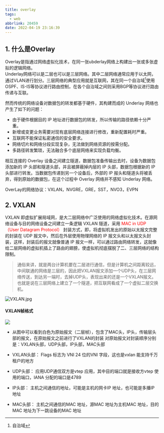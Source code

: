```yaml
---
title: overlay
tags:
  - web
abbrlink: 20459
date: 2022-04-19 23:16:39
---
```


## 1. 什么是Overlay  
Overlay是指通过网络虚拟化技术，在同一张ubderlay网络上构建出一张或多张虚拟的逻辑网络。  
Underlay网络可以是二层也可以是三层网络。其中二层网络通常应用于以太网，通过VLAN进行划分。三层网络的典型应用就是互联网，其在同一个自治域[^1]使用OSPF、IS-IS等协议进行路由控制，在各个自治域之间则采用BGP等协议进行路由传递与互联。

<!-- more -->

然而传统的网络设备对数据包的转发都基于硬件，其构建而成的 Underlay 网络也产生了如下的问题：

- 由于硬件根据目的 IP 地址进行数据包的转发，所以传输的路径依赖十分严重。
- 新增或变更业务需要对现有底层网络连接进行修改，重新配置耗时严重。
- 互联网不能保证私密通信的安全要求。
- 网络切片和网络分段实现复杂，无法做到网络资源的按需分配。
- 多路径转发繁琐，无法融合多个底层网络来实现负载均衡。

相互连接的 Overlay 设备之间建立隧道，数据包准备传输出去时，设备为数据包添加新的 IP 头部和隧道头部，并且被屏蔽掉内层的 IP 头部，数据包根据新的 IP 头部进行转发。当数据包传递到另一个设备后，外部的 IP 报头和隧道头将被丢弃，得到原始的数据包，在这个过程中 Overlay 网络并不感知 Underlay 网络。

OverLay的网络协议：VXLAN，NVGRE，GRE，SST，NVO3，EVPN

## 2. VXLAN  

VXLAN 即虚拟扩展局域网，是大二层网络中广泛使用的网络虚拟化技术。在源网络设备与目的网络设备之间建立一条逻辑 VXLAN 隧道，采用 <font color=red> MAC in UDP（User Datagram Protocol） </font>封装方式，即，将虚拟机发出的原始以太报文完整的封装在 UDP 报文中，然后在外层使用物理网络的 IP 报文头和以太报文头封装，这样，封装后的报文就像普通 IP 报文一样，可以通过路由网络转发，这就像给二层网络的虚拟机插上了路由的翅膀，使虚拟机彻底摆脱了二、三层网络的结构限制。

>通俗来讲，就是两台计算机要在二层进行通信，但是计算机之间距离较远，中间联通的网络是三层的，因此把VXLAN报文添加一个UDP头，在三层网络传送，到达另一端时，去掉UDP头，表现出来的还是一个VXLAN报文。也就是说在三层网络上建立了一个隧道，把互联网看成了一个虚拟二层交换机。

![VXLAN.jpg](http://tva1.sinaimg.cn/large/006WUTFIgy1h1fhguhr0hj30vr0f5n4e.jpg)


#### VXLAN帧格式  
<img src="http://tva1.sinaimg.cn/mw690/006WUTFIgy1h1fhhfs9h3j30br05taaz.jpg"/>

- 从图中可以看到白色为原始报文（二层帧），包含了MAC头，IP头，传输层头部的报文，在原始报文之前进行了VXLAN的封装
对原始报文对封装顺序分别是：VXLAN头部，UDP头部，IP头部，MAC头部
- VXLAN头部：
    Flags 标志为
    VNI 24 位的VNI 字段，这也是vxlan 能支持千万租户的地方

- UDP头部：
    应用UDP通信双方是vtep 应用，其中目的端口就是接收方vtep 使用的端口，IANA 分配的端口是4789

- IP头部：
    主机之间通信的地址，可能是主机的网卡IP 地址，也可能是多播IP 地址

- MAC头部：
    主机之间通信的MAC 地址，源MAC 地址为主机MAC 地址，目的MAC 地址为下一跳设备的MAC 地址



[^1]:自治域
